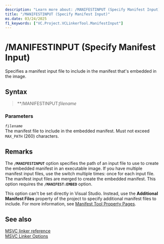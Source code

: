 ```yaml
---
description: "Learn more about: /MANIFESTINPUT (Specify Manifest Input)"
title: "/MANIFESTINPUT (Specify Manifest Input)"
ms.date: 03/24/2025
f1_keywords: ["VC.Project.VCLinkerTool.ManifestInput"]
---
```

# /MANIFESTINPUT (Specify Manifest Input)

Specifies a manifest input file to include in the manifest that's embedded in the image.

## Syntax

> **/MANIFESTINPUT:*filename*

### Parameters

*`filename`*\
The manifest file to include in the embedded manifest. Must not exceed `MAX_PATH` (260) characters.

## Remarks

The **`/MANIFESTINPUT`** option specifies the path of an input file to use to create the embedded manifest in an executable image. If you have multiple manifest input files, use the switch multiple times: once for each input file. The manifest input files are merged to create the embedded manifest. This option requires the **`/MANIFEST:EMBED`** option.

This option can't be set directly in Visual Studio. Instead, use the **Additional Manifest Files** property of the project to specify additional manifest files to include. For more information, see [Manifest Tool Property Pages](manifest-tool-property-pages.md).

## See also

[MSVC linker reference](linking.md)\
[MSVC Linker Options](linker-options.md)
